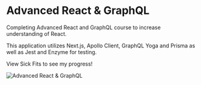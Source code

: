 

# Advanced React & GraphQL

Completing Advanced React and GraphQL course to increase understanding of React.

This application utilizes Next.js, Apollo Client, GraphQL Yoga and Prisma as well as Jest and Enzyme for testing.

View Sick Fits to see my progress!

![Advanced React & GraphQL](https://advancedreact.com/images/ARG/arg-facebook-share.png)
